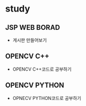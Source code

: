 # study

## JSP WEB BORAD
* 게시판 만들어보기

## OPENCV C++
* OPENCV C++코드로 공부하기

## OPENCV PYTHON
* OPNECV PYTHON코드로 공부하기
